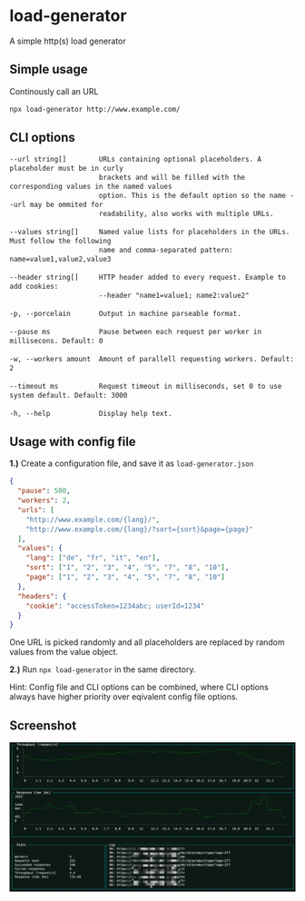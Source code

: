 # load-generator

A simple http(s) load generator

## Simple usage

Continously call an URL
```bash
npx load-generator http://www.example.com/
```

## CLI options
```
--url string[]        URLs containing optional placeholders. A placeholder must be in curly
                      brackets and will be filled with the corresponding values in the named values
                      option. This is the default option so the name --url may be ommited for
                      readability, also works with multiple URLs.

--values string[]     Named value lists for placeholders in the URLs. Must follow the following
                      name and comma-separated pattern: name=value1,value2,value3

--header string[]     HTTP header added to every request. Example to add cookies:
                      --header "name1=value1; name2:value2"

-p, --porcelain       Output in machine parseable format.

--pause ms            Pause between each request per worker in millisecons. Default: 0

-w, --workers amount  Amount of parallell requesting workers. Default: 2

--timeout ms          Request timeout in milliseconds, set 0 to use system default. Default: 3000

-h, --help            Display help text.
```

## Usage with config file
**1.)** Create a configuration file, and save it as `load-generator.json`

```json
{
  "pause": 500,
  "workers": 2,
  "urls": [
    "http://www.example.com/{lang}/",
    "http://www.example.com/{lang}/?sort={sort}&page={page}"
  ],
  "values": {
    "lang": ["de", "fr", "it", "en"],
    "sort": ["1", "2", "3", "4", "5", "7", "8", "10"],
    "page": ["1", "2", "3", "4", "5", "7", "8", "10"]
  },
  "headers": {
    "cookie": "accessToken=1234abc; userId=1234"
  }
}
```

One URL is picked randomly and all placeholders are replaced by random values from the value object.

**2.)** Run `npx load-generator` in the same directory.

Hint: Config file and CLI options can be combined, where CLI options always have higher priority over eqivalent config file options.

## Screenshot

![screenshot](screenshot.png)
